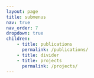 ```yaml
---
layout: page
title: submenus
nav: true
nav_order: 7
dropdown: true
children: 
    - title: publications
      permalink: /publications/
    - title: divider
    - title: projects
      permalink: /projects/
---
```

